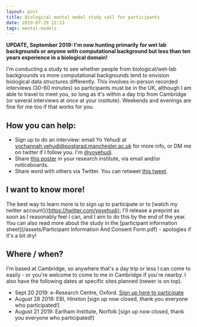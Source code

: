 ```yaml
---
layout: post
title: Biological mental model study call for participants
date: 2019-07-29 12:13
tags: mental-models
---
```


**UPDATE, September 2019: I'm now hunting primarily for wet lab backgrounds or anyone with computational background but less than ten years experience in a biological domain!**

I'm conducting a study to see whether people from biological/wet-lab backgrounds vs more computational backgrounds tend to envision biological data structures differently. This involves in-person recorded interviews (30-60 minutes) so participants must be in the UK, although I am able to travel to meet you, so long as it's within a day trip from Cambridge (or several interviews at once at your institute). Weekends and evenings are fine for me too if that works for you.

## How you can help:

- Sign up to do an interview: email Yo Yehudi at yochannah.yehudi@postgrad.manchester.ac.uk for more info, or DM me on twitter if I follow you. I'm [@yoyehudi](https://twitter.com/yoyehudi).
- Share [this poster](/assets/AdvertisingPosterv2_sept_2019) in your research institute, via email and/or noticeboards.
- Share word with others via Twitter. You can retweet [this tweet](https://twitter.com/i/timeline).

## I want to know more!

The best way to learn more is to sign up to participate or to [watch my twitter account]((https://twitter.com/yoyehudi); I'll release a preprint as soon as I reasonably feel I can, and I aim to do this by the end of the year. You can also read more about the study in the [participant information sheet](/assets/Participant Information And Consent Form.pdf) - apologies if it's a bit dry!

## Where / when?

I'm based at Cambridge, so anywhere that's a day trip or less I can come to easily - or you're welcome to come to me in Cambridge if you're nearby. I also have the following dates at specific sites planned (newer is on top).

- Sept 20 2019: e-Research Centre, Oxford. [Sign up here to participate](https://calendly.com/yo-yehudi-manchester/mental-model-study-oxford?month=2019-09&date=2019-09-20)
- August 28 2019: EBI, Hinxton [sign up now closed, thank you everyone who participated!]
- August 21 2019: Earlham Institute, Norfolk [sign up now closed, thank you everyone who participated!]
